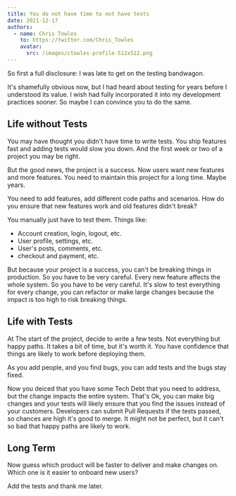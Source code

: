```yaml
---
title: You do not have time to not have tests
date: 2021-12-17
authors:
  - name: Chris Towles
    to: https://twitter.com/Chris_Towles
    avatar:
      src: /images/ctowles-profile-512x512.png
---
```


So first a full disclosure: I was late to get on the testing bandwagon.

It's shamefully obvious now, but I had heard about testing for years before I understood its value. I wish had fully incorporated it into my development practices sooner. So maybe I can convince you to do the same.

<!-- more -->

## Life without Tests

You may have thought you didn't have time to write tests. You ship features fast and adding tests would slow you down. And the first week or two of a project you may be right.

But the good news, the project is a success.  Now users want new features and more features. You need to maintain this project for a long time. Maybe years.

You need to add features, add different code paths and scenarios. How do you ensure that new features work and old features didn't break?

You manually just have to test them. Things like:

- Account creation, login, logout, etc.
- User profile, settings, etc.
- User's posts, comments, etc.
- checkout and payment, etc.

But because your project is a success, you can't be breaking things in production. So you have to be very careful. Every new feature affects the whole system. So you have to be very careful. It's slow to test everything for every change, you can refactor or make large changes because the impact is too high to risk breaking things.

## Life with Tests

At The start of the project, decide to write a few tests. Not everything but happy paths. It takes a bit of time, but it's worth it. You have confidence that things are likely to work before deploying them.

As you add people, and you find bugs, you can add tests and the bugs stay fixed.

Now you deiced that you have some Tech Debt that you need to address, but the change impacts the entire system. That's Ok, you can make big changes and your tests will likely ensure that you find the issues instead of your customers. Developers can submit Pull Requests if the tests passed, so chances are high it's good to merge. It might not be perfect, but it can't so bad that happy paths are likely to work.

## Long Term

Now guess which product will be faster to deliver and make changes on. Which one is it easier to onboard new users?

Add the tests and thank me later.
